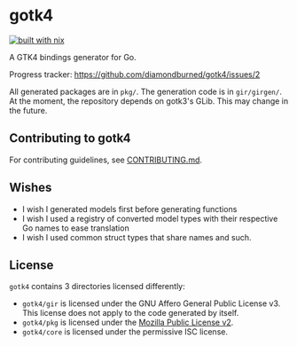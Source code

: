 # gotk4

[![built with nix](https://builtwithnix.org/badge.svg)](https://builtwithnix.org)

A GTK4 bindings generator for Go.

Progress tracker: https://github.com/diamondburned/gotk4/issues/2

All generated packages are in `pkg/`. The generation code is in `gir/girgen/`.
At the moment, the repository depends on gotk3's GLib. This may change in the
future.

## Contributing to gotk4

For contributing guidelines, see [CONTRIBUTING.md](./CONTRIBUTING.md).

## Wishes

- I wish I generated models first before generating functions
- I wish I used a registry of converted model types with their respective Go
  names to ease translation
- I wish I used common struct types that share names and such.

## License

`gotk4` contains 3 directories licensed differently:

- `gotk4/gir` is licensed under the GNU Affero General Public License v3. This
  license does not apply to the code generated by itself.
- `gotk4/pkg` is licensed under the [Mozilla Public License v2][MPLv2].
- `gotk4/core` is licensed under the permissive ISC license.

[AGPLv3]: https://www.gnu.org/licenses/agpl-3.0.en.html
[MPLv2]: https://www.mozilla.org/en-US/MPL/
[ISC]: https://choosealicense.com/licenses/isc/
